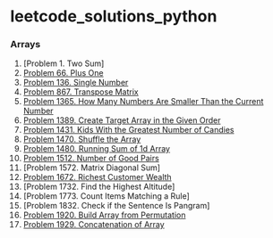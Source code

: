 # leetcode_solutions_python

### Arrays

1. [Problem 1. Two Sum]
2. [Problem 66. Plus One](https://leetcode.com/problems/plus-one/solutions/3679900/python-code/)
3. [Problem 136. Single Number](https://leetcode.com/problems/single-number/solutions/3679923/python-code/)
4. [Problem 867. Transpose Matrix](https://leetcode.com/problems/transpose-matrix/solutions/3679951/python-code/)
5. [Problem 1365. How Many Numbers Are Smaller Than the Current Number](https://leetcode.com/problems/how-many-numbers-are-smaller-than-the-current-number/solutions/3675363/python-code/)
6. [Problem 1389. Create Target Array in the Given Order](https://leetcode.com/problems/create-target-array-in-the-given-order/solutions/3679965/python-code/)
7. [Problem 1431. Kids With the Greatest Number of Candies](https://leetcode.com/problems/kids-with-the-greatest-number-of-candies/solutions/3675331/python-code/)
8. [Problem 1470. Shuffle the Array](https://leetcode.com/problems/shuffle-the-array/solutions/3675326/python-code/)
9. [Problem 1480. Running Sum of 1d Array](https://leetcode.com/problems/running-sum-of-1d-array/solutions/3673675/pyhton-code/)
10. [Problem 1512. Number of Good Pairs](https://leetcode.com/problems/number-of-good-pairs/solutions/3675338/python-code/)
11. [Problem 1572. Matrix Diagonal Sum]
12. [Problem 1672. Richest Customer Wealth](https://leetcode.com/problems/richest-customer-wealth/solutions/3675316/python-code/)
13. [Problem 1732. Find the Highest Altitude]
14. [Problem 1773. Count Items Matching a Rule]
15. [Problem 1832. Check if the Sentence Is Pangram]
16. [Problem 1920. Build Array from Permutation](https://leetcode.com/problems/build-array-from-permutation/solutions/3673626/python-code/)
17. [Problem 1929. Concatenation of Array](https://leetcode.com/problems/concatenation-of-array/solutions/3673640/python-code-with-simple-addittion/)  
